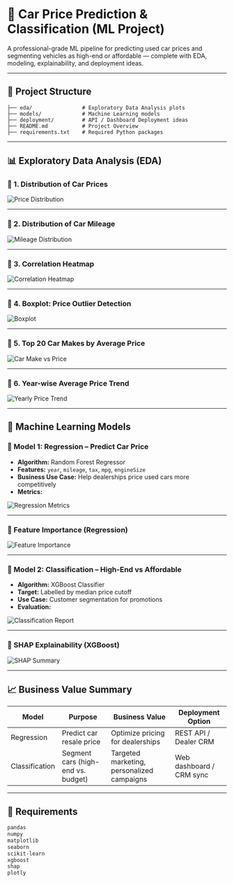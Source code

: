 # 🚗 Car Price Prediction & Classification (ML Project)

A professional-grade ML pipeline for predicting used car prices and segmenting vehicles as high-end or affordable — complete with EDA, modeling, explainability, and deployment ideas.

---

## 📂 Project Structure

```
├── eda/                # Exploratory Data Analysis plots
├── models/             # Machine Learning models
├── deployment/         # API / Dashboard Deployment ideas
├── README.md           # Project Overview
├── requirements.txt    # Required Python packages
```
---

## 📊 Exploratory Data Analysis (EDA)

### 🔹 1. Distribution of Car Prices

![Price Distribution](./eda/Screenshot%202025-04-25%20at%203.42.24%E2%80%AFPM.png)

---

### 🔹 2. Distribution of Car Mileage

![Mileage Distribution](./eda/Screenshot%202025-04-25%20at%203.42.32%E2%80%AFPM.png)

---

### 🔹 3. Correlation Heatmap

![Correlation Heatmap](./eda/Screenshot%202025-04-25%20at%203.42.41%E2%80%AFPM.png)

---

### 🔹 4. Boxplot: Price Outlier Detection

![Boxplot](./eda/Screenshot%202025-04-25%20at%203.42.48%E2%80%AFPM.png)

---

### 🔹 5. Top 20 Car Makes by Average Price

![Car Make vs Price](./eda/Screenshot%202025-04-25%20at%203.42.55%E2%80%AFPM.png)

---

### 🔹 6. Year-wise Average Price Trend

![Yearly Price Trend](./eda/Screenshot%202025-04-25%20at%203.43.02%E2%80%AFPM.png)

---

## 🤖 Machine Learning Models

### 🔸 Model 1: Regression – Predict Car Price

- **Algorithm:** Random Forest Regressor
- **Features:** `year`, `mileage`, `tax`, `mpg`, `engineSize`
- **Business Use Case:** Help dealerships price used cars more competitively
- **Metrics:**

![Regression Metrics](./models/Screenshot%202025-04-25%20at%203.43.09%E2%80%AFPM.png)

---

### 🔸 Feature Importance (Regression)

![Feature Importance](./models/Screenshot%202025-04-25%20at%203.43.17%E2%80%AFPM.png)

---

### 🔸 Model 2: Classification – High-End vs Affordable

- **Algorithm:** XGBoost Classifier
- **Target:** Labelled by median price cutoff
- **Use Case:** Customer segmentation for promotions
- **Evaluation:**

![Classification Report](./models/Screenshot%202025-04-25%20at%203.43.26%E2%80%AFPM.png)

---

### 🔸 SHAP Explainability (XGBoost)

![SHAP Summary](./models/Screenshot%202025-04-25%20at%203.43.40%E2%80%AFPM.png)

---

## 📈 Business Value Summary

| Model        | Purpose                          | Business Value                                | Deployment Option        |
|--------------|----------------------------------|------------------------------------------------|--------------------------|
| Regression   | Predict car resale price         | Optimize pricing for dealerships               | REST API / Dealer CRM    |
| Classification | Segment cars (high-end vs. budget) | Targeted marketing, personalized campaigns | Web dashboard / CRM sync |

---

## 🧰 Requirements

```txt
pandas
numpy
matplotlib
seaborn
scikit-learn
xgboost
shap
plotly




